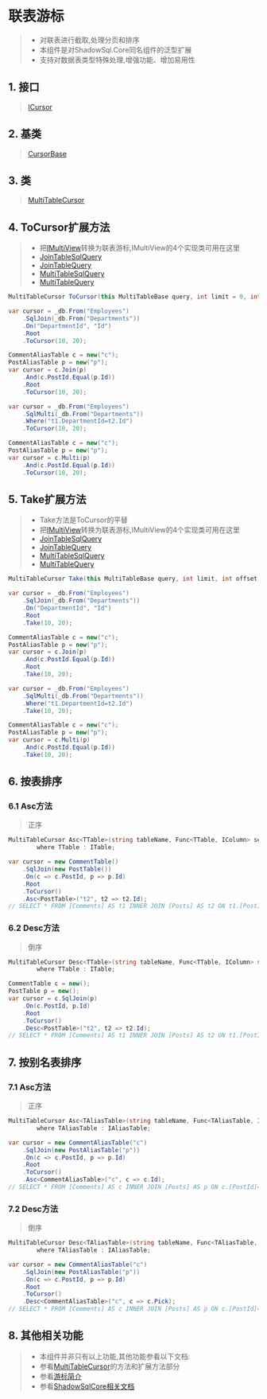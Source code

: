# 联表游标
>* 对联表进行截取,处理分页和排序
>* 本组件是对ShadowSql.Core同名组件的泛型扩展
>* 支持对数据表类型特殊处理,增强功能、增加易用性

## 1. 接口
>[ICursor](xref:ShadowSql.Cursors.ICursor)

## 2. 基类
>[CursorBase](xref:ShadowSql.Cursors.CursorBase)

## 3. 类
>[MultiTableCursor](xref:ShadowSql.Cursors.MultiTableCursor)

## 4. ToCursor扩展方法
>* 把[IMultiView](xref:ShadowSql.Identifiers.IMultiView)转换为联表游标,IMultiView的4个实现类可用在这里
>* [JoinTableSqlQuery](xref:ShadowSql.Join.JoinTableSqlQuery)
>* [JoinTableQuery](xref:ShadowSql.Join.JoinTableQuery)
>* [MultiTableSqlQuery](xref:ShadowSql.Join.MultiTableSqlQuery)
>* [MultiTableQuery](xref:ShadowSql.Join.MultiTableQuery)
~~~csharp
MultiTableCursor ToCursor(this MultiTableBase query, int limit = 0, int offset = 0);
~~~
~~~csharp
var cursor = _db.From("Employees")
    .SqlJoin(_db.From("Departments"))
    .On("DepartmentId", "Id")
    .Root
    .ToCursor(10, 20);
~~~
~~~csharp
CommentAliasTable c = new("c");
PostAliasTable p = new("p");
var cursor = c.Join(p)
    .And(c.PostId.Equal(p.Id))
    .Root
    .ToCursor(10, 20);
~~~
~~~csharp
var cursor = _db.From("Employees")
    .SqlMulti(_db.From("Departments"))
    .Where("t1.DepartmentId=t2.Id")
    .ToCursor(10, 20);
~~~
~~~csharp
CommentAliasTable c = new("c");
PostAliasTable p = new("p");
var cursor = c.Multi(p)
    .And(c.PostId.Equal(p.Id))
    .ToCursor(10, 20);
~~~

## 5. Take扩展方法
>* Take方法是ToCursor的平替
>* 把[IMultiView](xref:ShadowSql.Identifiers.IMultiView)转换为联表游标,IMultiView的4个实现类可用在这里
>* [JoinTableSqlQuery](xref:ShadowSql.Join.JoinTableSqlQuery)
>* [JoinTableQuery](xref:ShadowSql.Join.JoinTableQuery)
>* [MultiTableSqlQuery](xref:ShadowSql.Join.MultiTableSqlQuery)
>* [MultiTableQuery](xref:ShadowSql.Join.MultiTableQuery)
~~~csharp
MultiTableCursor Take(this MultiTableBase query, int limit, int offset = 0);
~~~
~~~csharp
var cursor = _db.From("Employees")
    .SqlJoin(_db.From("Departments"))
    .On("DepartmentId", "Id")
    .Root
    .Take(10, 20);
~~~
~~~csharp
CommentAliasTable c = new("c");
PostAliasTable p = new("p");
var cursor = c.Join(p)
    .And(c.PostId.Equal(p.Id))
    .Root
    .Take(10, 20);
~~~
~~~csharp
var cursor = _db.From("Employees")
    .SqlMulti(_db.From("Departments"))
    .Where("t1.DepartmentId=t2.Id")
    .Take(10, 20);
~~~
~~~csharp
CommentAliasTable c = new("c");
PostAliasTable p = new("p");
var cursor = c.Multi(p)
    .And(c.PostId.Equal(p.Id))
    .Take(10, 20);
~~~

## 6. 按表排序
### 6.1 Asc方法
>正序
~~~csharp
MultiTableCursor Asc<TTable>(string tableName, Func<TTable, IColumn> select)
        where TTable : ITable;
~~~
~~~csharp
var cursor = new CommentTable()
    .SqlJoin(new PostTable())
    .On(c => c.PostId, p => p.Id)
    .Root
    .ToCursor()
    .Asc<PostTable>("t2", t2 => t2.Id);
// SELECT * FROM [Comments] AS t1 INNER JOIN [Posts] AS t2 ON t1.[PostId]=t2.[Id] ORDER BY t2.[Id]
~~~

### 6.2 Desc方法
>倒序
~~~csharp
MultiTableCursor Desc<TTable>(string tableName, Func<TTable, IColumn> select)
        where TTable : ITable;
~~~
~~~csharp
CommentTable c = new();
PostTable p = new();
var cursor = c.SqlJoin(p)
    .On(c.PostId, p.Id)
    .Root
    .ToCursor()
    .Desc<PostTable>("t2", t2 => t2.Id);
// SELECT * FROM [Comments] AS t1 INNER JOIN [Posts] AS t2 ON t1.[PostId]=t2.[Id] ORDER BY t2.[Id] DESC
~~~

## 7. 按别名表排序
### 7.1 Asc方法
>正序
~~~csharp
MultiTableCursor Asc<TAliasTable>(string tableName, Func<TAliasTable, IOrderView> select)
        where TAliasTable : IAliasTable;
~~~
~~~csharp
var cursor = new CommentAliasTable("c")
    .SqlJoin(new PostAliasTable("p"))
    .On(c => c.PostId, p => p.Id)
    .Root
    .ToCursor()
    .Asc<CommentAliasTable>("c", c => c.Id);
// SELECT * FROM [Comments] AS c INNER JOIN [Posts] AS p ON c.[PostId]=p.[Id] ORDER BY c.[Id]
~~~

### 7.2 Desc方法
>倒序
~~~csharp
MultiTableCursor Desc<TAliasTable>(string tableName, Func<TAliasTable, IOrderAsc> select)
        where TAliasTable : IAliasTable;
~~~
~~~csharp
var cursor = new CommentAliasTable("c")
    .SqlJoin(new PostAliasTable("p"))
    .On(c => c.PostId, p => p.Id)
    .Root
    .ToCursor()
    .Desc<CommentAliasTable>("c", c => c.Pick);
// SELECT * FROM [Comments] AS c INNER JOIN [Posts] AS p ON c.[PostId]=p.[Id] ORDER BY c.[Pick] DESC
~~~

## 8. 其他相关功能
>* 本组件并非只有以上功能,其他功能参看以下文档:
>* 参看[MultiTableCursor](xref:ShadowSql.Cursors.MultiTableCursor)的方法和扩展方法部分
>* 参看[游标简介](./index.md)
>* 参看[ShadowSqlCore相关文档](../../shadowcore/cursor/index.md)